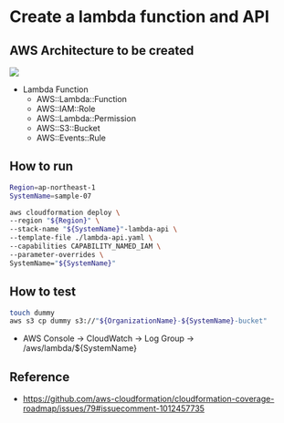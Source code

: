 # Create a lambda function and API

## AWS Architecture to be created

![](./lambda-s3.drawio.png)

- Lambda Function
    - AWS::Lambda::Function
    - AWS::IAM::Role
    - AWS::Lambda::Permission
    - AWS::S3::Bucket
    - AWS::Events::Rule

## How to run

```sh
Region=ap-northeast-1
SystemName=sample-07

aws cloudformation deploy \
--region "${Region}" \
--stack-name "${SystemName}"-lambda-api \
--template-file ./lambda-api.yaml \
--capabilities CAPABILITY_NAMED_IAM \
--parameter-overrides \
SystemName="${SystemName}"
```

## How to test

```sh
touch dummy
aws s3 cp dummy s3://"${OrganizationName}-${SystemName}-bucket"
```

- AWS Console -> CloudWatch -> Log Group -> /aws/lambda/${SystemName}


## Reference

- https://github.com/aws-cloudformation/cloudformation-coverage-roadmap/issues/79#issuecomment-1012457735
